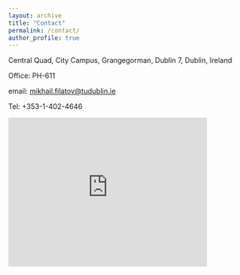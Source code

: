 ```yaml
---
layout: archive
title: "Contact"
permalink: /contact/
author_profile: true
---
```



Central Quad, City Campus, Grangegorman, Dublin 7, Dublin, Ireland

Office: PH-611


email: mikhail.filatov@tudublin.ie

Tel: +353-1-402-4646


<iframe src="https://maps.app.goo.gl/y4GTwJqSWaKBJBh7A" width="400" height="300" frameborder="0" style="border:0" allowfullscreen></iframe>






 

